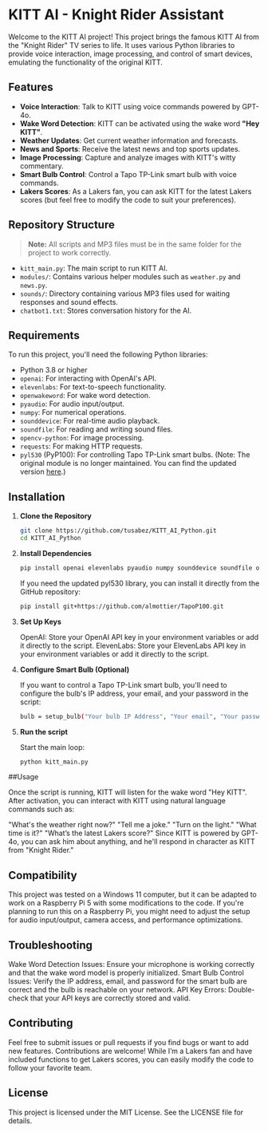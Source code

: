 # KITT AI - Knight Rider Assistant

Welcome to the KITT AI project! This project brings the famous KITT AI from the "Knight Rider" TV series to life. It uses various Python libraries to provide voice interaction, image processing, and control of smart devices, emulating the functionality of the original KITT.

## Features

- **Voice Interaction**: Talk to KITT using voice commands powered by GPT-4o.
- **Wake Word Detection**: KITT can be activated using the wake word **"Hey KITT"**.
- **Weather Updates**: Get current weather information and forecasts.
- **News and Sports**: Receive the latest news and top sports updates.
- **Image Processing**: Capture and analyze images with KITT's witty commentary.
- **Smart Bulb Control**: Control a Tapo TP-Link smart bulb with voice commands.
- **Lakers Scores**: As a Lakers fan, you can ask KITT for the latest Lakers scores (but feel free to modify the code to suit your preferences).

## Repository Structure

> **Note:** All scripts and MP3 files must be in the same folder for the project to work correctly.

- `kitt_main.py`: The main script to run KITT AI.
- `modules/`: Contains various helper modules such as `weather.py` and `news.py`.
- `sounds/`: Directory containing various MP3 files used for waiting responses and sound effects.
- `chatbot1.txt`: Stores conversation history for the AI.

## Requirements

To run this project, you'll need the following Python libraries:

- Python 3.8 or higher
- `openai`: For interacting with OpenAI's API.
- `elevenlabs`: For text-to-speech functionality.
- `openwakeword`: For wake word detection.
- `pyaudio`: For audio input/output.
- `numpy`: For numerical operations.
- `sounddevice`: For real-time audio playback.
- `soundfile`: For reading and writing sound files.
- `opencv-python`: For image processing.
- `requests`: For making HTTP requests.
- `pyl530` (PyP100): For controlling Tapo TP-Link smart bulbs. (Note: The original module is no longer maintained. You can find the updated version [here](https://github.com/almottier/TapoP100).)

## Installation

1. **Clone the Repository**

   ```bash
   git clone https://github.com/tusabez/KITT_AI_Python.git
   cd KITT_AI_Python
2. **Install Dependencies**

   ```bash
   pip install openai elevenlabs pyaudio numpy sounddevice soundfile opencv-python requests
   ```

   If you need the updated pyl530 library, you can install it directly from the GitHub repository:
   ```bash
   pip install git+https://github.com/almottier/TapoP100.git
4. **Set Up Keys**

   OpenAI: Store your OpenAI API key in your environment variables or add it directly to the script.
   ElevenLabs: Store your ElevenLabs API key in your environment variables or add it directly to the script.

5. **Configure Smart Bulb (Optional)**

   If you want to control a Tapo TP-Link smart bulb, you'll need to configure the bulb's IP address, your email, and your password in the script:

   ```bash
   bulb = setup_bulb("Your bulb IP Address", "Your email", "Your password")
6. **Run the script**

   Start the main loop:

   ```bash
   python kitt_main.py

##Usage

Once the script is running, KITT will listen for the wake word "Hey KITT". After activation, you can interact with KITT using natural language commands such as:

"What's the weather right now?"
"Tell me a joke."
"Turn on the light."
"What time is it?"
"What’s the latest Lakers score?"
Since KITT is powered by GPT-4o, you can ask him about anything, and he'll respond in character as KITT from "Knight Rider."

## Compatibility

This project was tested on a Windows 11 computer, but it can be adapted to work on a Raspberry Pi 5 with some modifications to the code. If you're planning to run this on a Raspberry Pi, you might need to adjust the setup for audio input/output, camera access, and performance optimizations.

## Troubleshooting

Wake Word Detection Issues: Ensure your microphone is working correctly and that the wake word model is properly initialized.
Smart Bulb Control Issues: Verify the IP address, email, and password for the smart bulb are correct and the bulb is reachable on your network.
API Key Errors: Double-check that your API keys are correctly stored and valid.

## Contributing

Feel free to submit issues or pull requests if you find bugs or want to add new features. Contributions are welcome! While I’m a Lakers fan and have included functions to get Lakers scores, you can easily modify the code to follow your favorite team.

## License

This project is licensed under the MIT License. See the LICENSE file for details.

 

